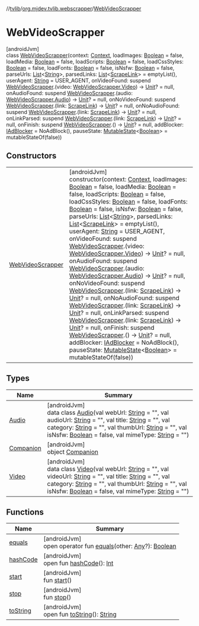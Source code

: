 //[tvlib](../../../index.md)/[org.mjdev.tvlib.webscrapper](../index.md)/[WebVideoScrapper](index.md)

# WebVideoScrapper

[androidJvm]\
class [WebVideoScrapper](index.md)(context: [Context](https://developer.android.com/reference/kotlin/android/content/Context.html), loadImages: [Boolean](https://kotlinlang.org/api/latest/jvm/stdlib/kotlin/-boolean/index.html) = false, loadMedia: [Boolean](https://kotlinlang.org/api/latest/jvm/stdlib/kotlin/-boolean/index.html) = false, loadScripts: [Boolean](https://kotlinlang.org/api/latest/jvm/stdlib/kotlin/-boolean/index.html) = false, loadCssStyles: [Boolean](https://kotlinlang.org/api/latest/jvm/stdlib/kotlin/-boolean/index.html) = false, loadFonts: [Boolean](https://kotlinlang.org/api/latest/jvm/stdlib/kotlin/-boolean/index.html) = false, isNsfw: [Boolean](https://kotlinlang.org/api/latest/jvm/stdlib/kotlin/-boolean/index.html) = false, parseUrls: [List](https://kotlinlang.org/api/latest/jvm/stdlib/kotlin.collections/-list/index.html)&lt;[String](https://kotlinlang.org/api/latest/jvm/stdlib/kotlin/-string/index.html)&gt;, parsedLinks: [List](https://kotlinlang.org/api/latest/jvm/stdlib/kotlin.collections/-list/index.html)&lt;[ScrapeLink](../../org.mjdev.tvlib.webscrapper.base/-scrape-link/index.md)&gt; = emptyList(), userAgent: [String](https://kotlinlang.org/api/latest/jvm/stdlib/kotlin/-string/index.html) = USER_AGENT, onVideoFound: suspend [WebVideoScrapper](index.md).(video: [WebVideoScrapper.Video](-video/index.md)) -&gt; [Unit](https://kotlinlang.org/api/latest/jvm/stdlib/kotlin/-unit/index.html)? = null, onAudioFound: suspend [WebVideoScrapper](index.md).(audio: [WebVideoScrapper.Audio](-audio/index.md)) -&gt; [Unit](https://kotlinlang.org/api/latest/jvm/stdlib/kotlin/-unit/index.html)? = null, onNoVideoFound: suspend [WebVideoScrapper](index.md).(link: [ScrapeLink](../../org.mjdev.tvlib.webscrapper.base/-scrape-link/index.md)) -&gt; [Unit](https://kotlinlang.org/api/latest/jvm/stdlib/kotlin/-unit/index.html)? = null, onNoAudioFound: suspend [WebVideoScrapper](index.md).(link: [ScrapeLink](../../org.mjdev.tvlib.webscrapper.base/-scrape-link/index.md)) -&gt; [Unit](https://kotlinlang.org/api/latest/jvm/stdlib/kotlin/-unit/index.html)? = null, onLinkParsed: suspend [WebVideoScrapper](index.md).(link: [ScrapeLink](../../org.mjdev.tvlib.webscrapper.base/-scrape-link/index.md)) -&gt; [Unit](https://kotlinlang.org/api/latest/jvm/stdlib/kotlin/-unit/index.html)? = null, onFinish: suspend [WebVideoScrapper](index.md).() -&gt; [Unit](https://kotlinlang.org/api/latest/jvm/stdlib/kotlin/-unit/index.html)? = null, addBlocker: [IAdBlocker](../../org.mjdev.tvlib.webscrapper.adblock/-i-ad-blocker/index.md) = NoAdBlock(), pauseState: [MutableState](https://developer.android.com/reference/kotlin/androidx/compose/runtime/MutableState.html)&lt;[Boolean](https://kotlinlang.org/api/latest/jvm/stdlib/kotlin/-boolean/index.html)&gt; = mutableStateOf(false))

## Constructors

| | |
|---|---|
| [WebVideoScrapper](-web-video-scrapper.md) | [androidJvm]<br>constructor(context: [Context](https://developer.android.com/reference/kotlin/android/content/Context.html), loadImages: [Boolean](https://kotlinlang.org/api/latest/jvm/stdlib/kotlin/-boolean/index.html) = false, loadMedia: [Boolean](https://kotlinlang.org/api/latest/jvm/stdlib/kotlin/-boolean/index.html) = false, loadScripts: [Boolean](https://kotlinlang.org/api/latest/jvm/stdlib/kotlin/-boolean/index.html) = false, loadCssStyles: [Boolean](https://kotlinlang.org/api/latest/jvm/stdlib/kotlin/-boolean/index.html) = false, loadFonts: [Boolean](https://kotlinlang.org/api/latest/jvm/stdlib/kotlin/-boolean/index.html) = false, isNsfw: [Boolean](https://kotlinlang.org/api/latest/jvm/stdlib/kotlin/-boolean/index.html) = false, parseUrls: [List](https://kotlinlang.org/api/latest/jvm/stdlib/kotlin.collections/-list/index.html)&lt;[String](https://kotlinlang.org/api/latest/jvm/stdlib/kotlin/-string/index.html)&gt;, parsedLinks: [List](https://kotlinlang.org/api/latest/jvm/stdlib/kotlin.collections/-list/index.html)&lt;[ScrapeLink](../../org.mjdev.tvlib.webscrapper.base/-scrape-link/index.md)&gt; = emptyList(), userAgent: [String](https://kotlinlang.org/api/latest/jvm/stdlib/kotlin/-string/index.html) = USER_AGENT, onVideoFound: suspend [WebVideoScrapper](index.md).(video: [WebVideoScrapper.Video](-video/index.md)) -&gt; [Unit](https://kotlinlang.org/api/latest/jvm/stdlib/kotlin/-unit/index.html)? = null, onAudioFound: suspend [WebVideoScrapper](index.md).(audio: [WebVideoScrapper.Audio](-audio/index.md)) -&gt; [Unit](https://kotlinlang.org/api/latest/jvm/stdlib/kotlin/-unit/index.html)? = null, onNoVideoFound: suspend [WebVideoScrapper](index.md).(link: [ScrapeLink](../../org.mjdev.tvlib.webscrapper.base/-scrape-link/index.md)) -&gt; [Unit](https://kotlinlang.org/api/latest/jvm/stdlib/kotlin/-unit/index.html)? = null, onNoAudioFound: suspend [WebVideoScrapper](index.md).(link: [ScrapeLink](../../org.mjdev.tvlib.webscrapper.base/-scrape-link/index.md)) -&gt; [Unit](https://kotlinlang.org/api/latest/jvm/stdlib/kotlin/-unit/index.html)? = null, onLinkParsed: suspend [WebVideoScrapper](index.md).(link: [ScrapeLink](../../org.mjdev.tvlib.webscrapper.base/-scrape-link/index.md)) -&gt; [Unit](https://kotlinlang.org/api/latest/jvm/stdlib/kotlin/-unit/index.html)? = null, onFinish: suspend [WebVideoScrapper](index.md).() -&gt; [Unit](https://kotlinlang.org/api/latest/jvm/stdlib/kotlin/-unit/index.html)? = null, addBlocker: [IAdBlocker](../../org.mjdev.tvlib.webscrapper.adblock/-i-ad-blocker/index.md) = NoAdBlock(), pauseState: [MutableState](https://developer.android.com/reference/kotlin/androidx/compose/runtime/MutableState.html)&lt;[Boolean](https://kotlinlang.org/api/latest/jvm/stdlib/kotlin/-boolean/index.html)&gt; = mutableStateOf(false)) |

## Types

| Name | Summary |
|---|---|
| [Audio](-audio/index.md) | [androidJvm]<br>data class [Audio](-audio/index.md)(val webUrl: [String](https://kotlinlang.org/api/latest/jvm/stdlib/kotlin/-string/index.html) = &quot;&quot;, val audioUrl: [String](https://kotlinlang.org/api/latest/jvm/stdlib/kotlin/-string/index.html) = &quot;&quot;, val title: [String](https://kotlinlang.org/api/latest/jvm/stdlib/kotlin/-string/index.html) = &quot;&quot;, val category: [String](https://kotlinlang.org/api/latest/jvm/stdlib/kotlin/-string/index.html) = &quot;&quot;, val thumbUrl: [String](https://kotlinlang.org/api/latest/jvm/stdlib/kotlin/-string/index.html) = &quot;&quot;, val isNsfw: [Boolean](https://kotlinlang.org/api/latest/jvm/stdlib/kotlin/-boolean/index.html) = false, val mimeType: [String](https://kotlinlang.org/api/latest/jvm/stdlib/kotlin/-string/index.html) = &quot;&quot;) |
| [Companion](-companion/index.md) | [androidJvm]<br>object [Companion](-companion/index.md) |
| [Video](-video/index.md) | [androidJvm]<br>data class [Video](-video/index.md)(val webUrl: [String](https://kotlinlang.org/api/latest/jvm/stdlib/kotlin/-string/index.html) = &quot;&quot;, val videoUrl: [String](https://kotlinlang.org/api/latest/jvm/stdlib/kotlin/-string/index.html) = &quot;&quot;, val title: [String](https://kotlinlang.org/api/latest/jvm/stdlib/kotlin/-string/index.html) = &quot;&quot;, val category: [String](https://kotlinlang.org/api/latest/jvm/stdlib/kotlin/-string/index.html) = &quot;&quot;, val thumbUrl: [String](https://kotlinlang.org/api/latest/jvm/stdlib/kotlin/-string/index.html) = &quot;&quot;, val isNsfw: [Boolean](https://kotlinlang.org/api/latest/jvm/stdlib/kotlin/-boolean/index.html) = false, val mimeType: [String](https://kotlinlang.org/api/latest/jvm/stdlib/kotlin/-string/index.html) = &quot;&quot;) |

## Functions

| Name | Summary |
|---|---|
| [equals](../../org.mjdev.tvlib.webscrapper.select/-element-not-found-exception/index.md#585090901%2FFunctions%2F-1596939238) | [androidJvm]<br>open operator fun [equals](../../org.mjdev.tvlib.webscrapper.select/-element-not-found-exception/index.md#585090901%2FFunctions%2F-1596939238)(other: [Any](https://kotlinlang.org/api/latest/jvm/stdlib/kotlin/-any/index.html)?): [Boolean](https://kotlinlang.org/api/latest/jvm/stdlib/kotlin/-boolean/index.html) |
| [hashCode](../../org.mjdev.tvlib.webscrapper.select/-element-not-found-exception/index.md#1794629105%2FFunctions%2F-1596939238) | [androidJvm]<br>open fun [hashCode](../../org.mjdev.tvlib.webscrapper.select/-element-not-found-exception/index.md#1794629105%2FFunctions%2F-1596939238)(): [Int](https://kotlinlang.org/api/latest/jvm/stdlib/kotlin/-int/index.html) |
| [start](start.md) | [androidJvm]<br>fun [start](start.md)() |
| [stop](stop.md) | [androidJvm]<br>fun [stop](stop.md)() |
| [toString](../../org.mjdev.tvlib.webscrapper.select/-element-not-found-exception/index.md#1616463040%2FFunctions%2F-1596939238) | [androidJvm]<br>open fun [toString](../../org.mjdev.tvlib.webscrapper.select/-element-not-found-exception/index.md#1616463040%2FFunctions%2F-1596939238)(): [String](https://kotlinlang.org/api/latest/jvm/stdlib/kotlin/-string/index.html) |
